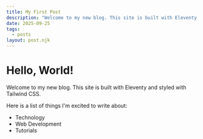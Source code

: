 ```yaml
---
title: My First Post
description: "Welcome to my new blog. This site is built with Eleventy and styled with Tailwind CSS."
date: 2025-09-25
tags:
  - posts
layout: post.njk
---
```


# Hello, World!

Welcome to my new blog. This site is built with Eleventy and styled with Tailwind CSS.

Here is a list of things I'm excited to write about:
*   Technology
*   Web Development
*   Tutorials
